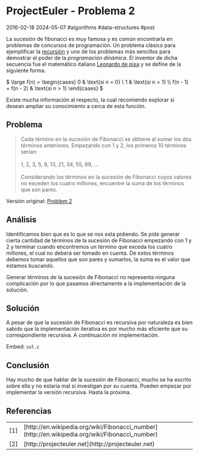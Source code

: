 <!-- vim: set spelllang=es_mx: -->

# ProjectEuler - Problema 2
2016-02-18 2024-05-07 #algorithms #data-structures #post

La sucesión de fibonacci es muy famosa y es común encontrarla en problemas de concursos de programación. Un problema clásico para ejemplificar la [recursión](/?p=35) y uno de los problemas más sencillos para demostrar el poder de la *programación dinámica*. El inventor de dicha secuencia fue el matemático italiano [Leonardo de pisa](http://en.wikipedia.org/wiki/Fibonacci) y se define de la siguiente forma.

$ \large f(n) =  \begin{cases} 0 & \text{si n = 0} \\ 1 & \text{si n = 1} \\\\ f(n - 1) + f(n - 2) & \text{si n > 1} \end{cases} $

Existe mucha información al respecto, la cual recomiendo explorar si desean ampliar su conocimiento a cerca de esta función.

## Problema
<blockquote>
  Cada término en la sucesión de Fibonacci se obtiene al sumar los dos términos anteriores. Empezando con 1 y 2, los primeros 10 términos serían:
<br><br>
    1, 2, 3, 5, 8, 13, 21, 34, 55, 89, ...
<br><br>
Considerando los términos en la sucesión de Fibonacci cuyos valores no exceden los cuatro millones, encuentre la suma de los términos que son pares.
</blockquote>

Versión original: [Problem 2](http://projecteuler.net/index.php?section=problems&id=2)

## Análisis

Identificamos bien que es lo que se nos esta pidiendo. Se pide generar cierta cantidad de términos de la sucesión de Fibonacci empezando con 1 y 2 y terminar cuando encontremos un término que exceda los cuatro millones, el cual no deberá ser tomado en cuenta. De estos términos debemos tomar aquellos que son pares y sumarlos, la suma es el valor que estamos buscando.

Generar términos de la sucesión de Fibonacci no representa ninguna complicación por lo que pasamos directamente a la implementación de la solución.


## Solución

A pesar de que la sucesión de Fibonacci es recursiva por naturaleza es bien sabido que la implementación iterativa es por mucho más eficiente que su correspondiente recursiva. A continuación mi implementación.

Embed: `sol.c`


## Conclusión
Hay mucho de que hablar de la sucesión de Fibonacci, mucho se ha escrito sobre ella y no estaría mal si investigan por su cuenta. Pueden empezar por implementar la versión recursiva. Hasta la próxima.

## Referencias

<table border="0">
    <tr>
        <td>[1]</td><td>[http://en.wikipedia.org/wiki/Fibonacci_number](http://en.wikipedia.org/wiki/Fibonacci_number)</td>
    </tr>
    <tr>
        <td>[2]</td><td>[http://projecteuler.net](http://projecteuler.net)</td>
    </tr>
</table>

